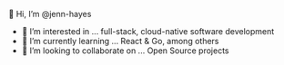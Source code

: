 👋 Hi, I’m @jenn-hayes
- 👀 I’m interested in ... full-stack, cloud-native software development
- 🌱 I’m currently learning ... React & Go, among others
- 💞️ I’m looking to collaborate on ... Open Source projects

<!---
jenn-hayes/jenn-hayes is a ✨ special ✨ repository because its `README.md` (this file) appears on your GitHub profile.
You can click the Preview link to take a look at your changes.
--->
